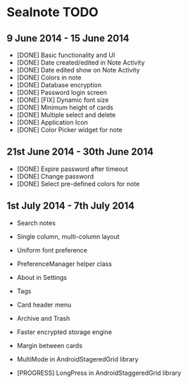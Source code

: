 Sealnote TODO
=============

9 June 2014 - 15 June 2014
--------------------------

* [DONE] Basic functionality and UI
* [DONE] Date created/edited in Note Activity
* [DONE] Date edited show on Note Activity
* [DONE] Colors in note
* [DONE] Database encryption
* [DONE] Password login screen
* [DONE] [FIX] Dynamic font size
* [DONE] Minimum height of cards
* [DONE] Multiple select and delete
* [DONE] Application Icon
* [DONE] Color Picker widget for note

21st June 2014 - 30th June 2014
-------------------------------
* [DONE] Expire password after timeout
* [DONE] Change password
* [DONE] Select pre-defined colors for note

1st July 2014 - 7th July 2014
-----------------------------
* Search notes
* Single column, multi-column layout
* Uniform font preference
* PreferenceManager helper class
* About in Settings


* Tags
* Card header menu
* Archive and Trash
* Faster encrypted storage engine
* Margin between cards

* MultiMode in AndroidStageredGrid library
* [PROGRESS] LongPress in AndroidStaggeredGrid library
